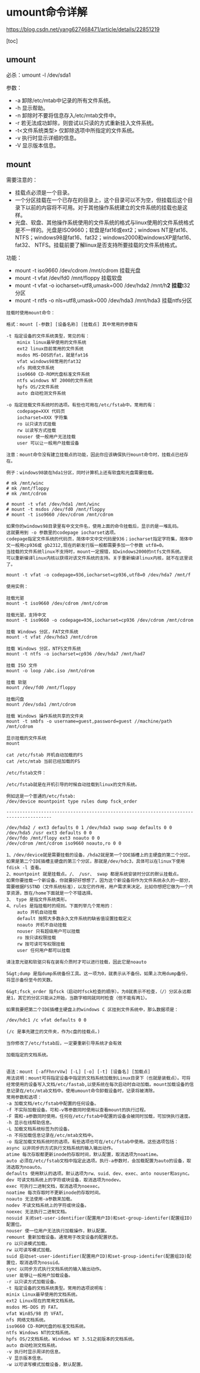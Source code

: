 # umount命令详解

https://blog.csdn.net/yang627468471/article/details/22851219

[toc]

## umount

必杀：umount -l /dev/sda1

参数：
-   -a  卸除/etc/mtab中记录的所有文件系统。
-   -h  显示帮助。
-   -n  卸除时不要将信息存入/etc/mtab文件中。
-   -r  若无法成功卸除，则尝试以只读的方式重新挂入文件系统。
-   -t<文件系统类型>  仅卸除选项中所指定的文件系统。
-   -v  执行时显示详细的信息。
-   -V  显示版本信息。

## mount

需要注意的：

- 挂载点必须是一个目录。
- 一个分区挂载在一个已存在的目录上，这个目录可以不为空，但挂载后这个目录下以前的内容将不可用。对于其他操作系统建立的文件系统的挂载也是这样。
- 光盘、软盘、其他操作系统使用的文件系统的格式与linux使用的文件系统格式是不一样的。光盘是ISO9660；软盘是fat16或ext2；windows NT是fat16、NTFS；windows98是fat16、fat32；windows2000和windowsXP是fat16、fat32、 NTFS。挂载前要了解linux是否支持所要挂载的文件系统格式。

功能：

- mount -t iso9660 /dev/cdrom /mnt/cdrom  挂载光盘
- mount -t vfat /dev/fd0 /mnt/floppy    挂载软盘
- mount -t vfat -o iocharset=utf8,umask=000 /dev/hda2 /mnt/h**2  挂载**t32分区
- mount -t ntfs -o nls=utf8,umask=000 /dev/hda3 /mnt/hda3     挂载ntfs分区


```
挂载时使用mount命令：

格式：mount [-参数] [设备名称] [挂载点] 其中常用的参数有

-t 指定设备的文件系统类型，常见的有：
    minix linux最早使用的文件系统
    ext2 linux目前常用的文件系统
    msdos MS-DOS的fat，就是fat16
    vfat windows98常用的fat32
    nfs 网络文件系统
    iso9660 CD-ROM光盘标准文件系统
    ntfs windows NT 2000的文件系统
    hpfs OS/2文件系统
    auto 自动检测文件系统

-o 指定挂载文件系统时的选项。有些也可用在/etc/fstab中。常用的有：
    codepage=XXX 代码页
    iocharset=XXX 字符集
    ro 以只读方式挂载
    rw 以读写方式挂载
    nouser 使一般用户无法挂载
    user 可以让一般用户挂载设备

注意：mount命令没有建立挂载点的功能，因此你应该确保执行mount命令时，挂载点已经存在。
```

```
例子：windows98装在hda1分区，同时计算机上还有软盘和光盘需要挂载。

# mk /mnt/winc
# mk /mnt/floppy
# mk /mnt/cdrom

# mount -t vfat /dev/hda1 /mnt/winc
# mount -t msdos /dev/fd0 /mnt/floppy
# mount -t iso9660 /dev/cdrom /mnt/cdrom

如果你的windows98目录里有中文文件名，使用上面的命令挂载后，显示的是一堆乱码。
这就要用到 -o 参数里的codepage iocharset选项。
codepage指定文件系统的代码页，简体中文中文代码是936；iocharset指定字符集，简体中文一般用cp936或 gb2312,现在的新发行版一般都需要多加一个参数 utf8=0。
当挂载的文件系统linux不支持时，mount一定报错，如windows2000的ntfs文件系统。
可以重新编译linux内核以获得对该文件系统的支持。关于重新编译linux内核，就不在这里说了。

mount -t vfat -o codepage=936,iocharset=cp936,utf8=0 /dev/hda7 /mnt/f
```


```
使用实例：

挂载光驱
mount -t iso9660 /dev/cdrom /mnt/cdrom

挂载光驱，支持中文
mount -t iso9660 -o codepage=936,iocharset=cp936 /dev/cdrom /mnt/cdrom

挂载 Windows 分区，FAT文件系统
mount -t vfat /dev/hda3 /mnt/cdrom

挂载 Windows 分区，NTFS文件系统
mount -t ntfs -o iocharset=cp936 /dev/hda7 /mnt/had7

挂载 ISO 文件
mount -o loop /abc.iso /mnt/cdrom

挂载 软驱
mount /dev/fd0 /mnt/floppy

挂载闪盘
mount /dev/sda1 /mnt/cdrom

挂载 Windows 操作系统共享的文件夹
mount -t smbfs -o username=guest,password=guest //machine/path /mnt/cdrom

显示挂载的文件系统
mount

cat /etc/fstab 开机自动加载的FS
cat /etc/mtab 当前已经加载的FS
```


```
/etc/fstab文件：

/etc/fstab就是在开机引导的时候自动挂载到linux的文件系统。

例如这是一个普通的/etc/fstab:
/dev/device mountpoint type rules dump fsck_order

---------------------------------------------------------------------------------------

/dev/hda2 / ext3 defaults 0 1 /dev/hda3 swap swap defaults 0 0
/dev/hda5 /usr ext3 defaults 0 0
/dev/fdo /mnt/flopy ext3 noauto 0 0
/dev/cdrom /mnt/cdrom iso9660 noauto,ro 0 0

1、/dev/device就是需要挂载的设备，/hda2就是第一个IDE插槽上的主硬盘的第二个分区。如果是第二个IDE插槽主硬盘的第三个分区，那就是/dev/hdc3，具体可以在linux下使用fdisk -l 查看。
2、mountpoint 就是挂载点。/、 /usr、 swap 都是系统安装时分区的默认挂载点。
如果你要挂载一个新设备，你就要好好想想了，因为这个新设备将作为文件系统永久的一部分，需要根据FSSTND（文件系统标准），以及它的作用，用户需求来决定。比如你想把它做为一个共享资源，放在/home下面就是一个不错选择。
3、 type 是指文件系统类形。
4、rules 是指挂载时的规则。下面列举几个常用的：
    auto 开机自动挂载
    default 按照大多数永久文件系统的缺省值设置挂载定义
    noauto 开机不自动挂载
    nouser 只有超级用户可以挂载
    ro 按只读权限挂载
    rw 按可读可写权限挂载
    user 任何用户都可以挂载

请注意光驱和软驱只有在装有介质时才可以进行挂载，因此它是noauto

5&gt;dump 是指dump系统备份工具。这一项为0，就表示从不备份。如果上次用dump备份，将显示备份至今的天数。

6&gt;fsck_order 指fsck（启动时fsck检查的顺序）。为0就表示不检查，（/）分区永远都是1，其它的分区只能从2开始，当数字相同就同时检查（但不能有两1）。

如果我要把第二个IDE插槽主硬盘上的windows C 区挂到文件系统中，那么数据项是：

/dev/hdc1 /c vfat defaults 0 0

(/c 是事先建立的文件夹，作为c盘的挂载点。)

当你修改了/etc/fstab后，一定要重新引导系统才会有效

加载指定的文档系统。

```

```

语法：mount [-afFhnrvVw] [-L] [-o] [-t] [设备名] [加载点]
用法说明：mount可将指定设备中指定的文档系统加载到Linux目录下（也就是装载点）。可将经常使用的设备写入文档/etc/fastab,以使系统在每次启动时自动加载。mount加载设备的信息记录在/etc/mtab文档中。使用umount命令卸载设备时，记录将被清除。
常用参数和选项：
-a 加载文档/etc/fstab中配置的任何设备。
-f 不实际加载设备。可和-v等参数同时使用以查看mount的执行过程。
-F 需和-a参数同时使用。任何在/etc/fstab中配置的设备会被同时加载，可加快执行速度。
-h 显示在线帮助信息。
-L 加载文档系统标签为的设备。
-n 不将加载信息记录在/etc/mtab文档中。
-o 指定加载文档系统时的选项。有些选项也可在/etc/fstab中使用。这些选项包括：
async 以非同步的方式执行文档系统的输入输出动作。
atime 每次存取都更新inode的存取时间，默认配置，取消选项为noatime。
auto 必须在/etc/fstab文档中指定此选项。执行-a参数时，会加载配置为auto的设备，取消选取为noauto。
defaults 使用默认的选项。默认选项为rw、suid、dev、exec、anto nouser和async。
dev 可读文档系统上的字符或块设备，取消选项为nodev。
exec 可执行二进制文档，取消选项为noexec。
noatime 每次存取时不更新inode的存取时间。
noauto 无法使用-a参数来加载。
nodev 不读文档系统上的字符或块设备。
noexec 无法执行二进制文档。
nosuid 关闭set-user-identifier(配置用户ID)和set-group-identifer(配置组ID)配置位。
nouser 使一位用户无法执行加载操作，默认配置。
remount 重新加载设备。通常用于改变设备的配置状态。
ro 以只读模式加载。
rw 以可读写模式加载。
suid 启动set-user-identifier(配置用户ID)和set-group-identifer(配置组ID)配置位，取消选项为nosuid。
sync 以同步方式执行文档系统的输入输出动作。
user 能够让一般用户加载设备。
-r 以只读方式加载设备。
-t 指定设备的文档系统类型。常用的选项说明有：
minix Linux最早使用的文档系统。
ext2 Linux现在的常用文档系统。
msdos MS-DOS 的 FAT。
vfat Win85/98 的 VFAT。
nfs 网络文档系统。
iso9660 CD-ROM光盘的标准文档系统。
ntfs Windows NT的文档系统。
hpfs OS/2文档系统。Windows NT 3.51之前版本的文档系统。
auto 自动检测文档系统。
-v 执行时显示周详的信息。
-V 显示版本信息。
-w 以可读写模式加载设备，默认配置。
```
